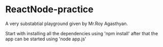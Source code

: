 # ReactNode-practice
A very substabtial playground given by Mr.Roy Agasthyan.

Start with installing all the dependencies using 'npm install'
after that the app can be started using 'node app.js'
